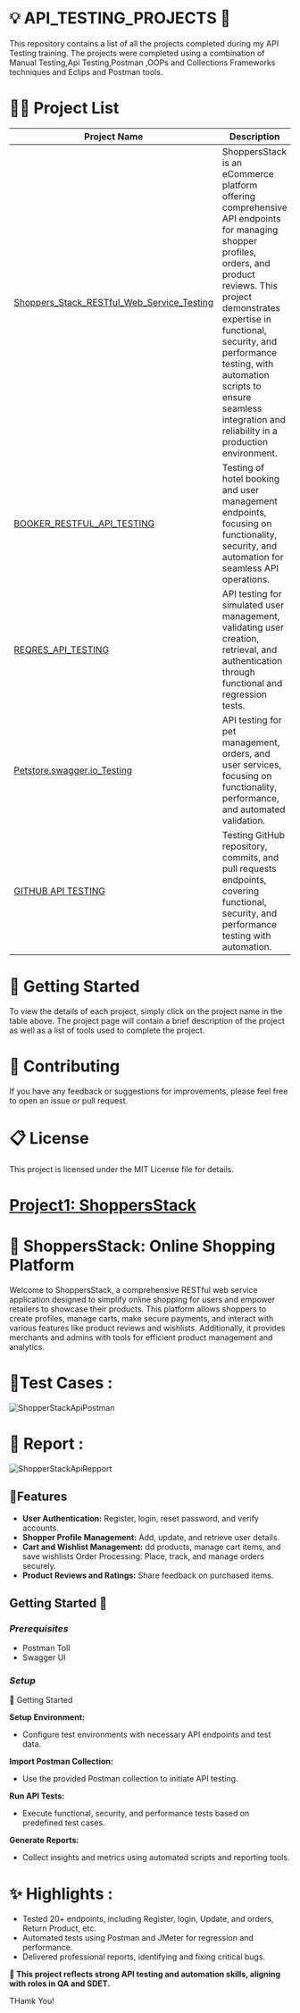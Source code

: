  # 💡 API_TESTING_PROJECTS 🎉
This repository contains a list of all the projects completed during my API Testing training. The projects were completed using a combination of Manual Testing,Api Testing,Postman ,OOPs and Collections Frameworks techniques and Eclips and Postman tools.

# 👩‍💻 Project List

| Project Name | Description | Tools Used |
|--------------|-------------|------------|
|[Shoppers_Stack_RESTful_Web_Service_Testing](./Shoppers_Stack_RESTful_Web_Service/README.md) |ShoppersStack is an eCommerce platform offering comprehensive API endpoints for managing shopper profiles, orders, and product reviews. This project demonstrates expertise in functional, security, and performance testing, with automation scripts to ensure seamless integration and reliability in a production environment.|Postman,Swagger UI , HTML Report |
|[BOOKER_RESTFUL_API_TESTING](./BOOKER_RESTFUL_API_TESTING/README.md)|Testing of hotel booking and user management endpoints, focusing on functionality, security, and automation for seamless API operations.|Postman Swagger UI HTML Report  |
|[REQRES_API_TESTING](./REQRES_API_TESTING/README.md) |API testing for simulated user management, validating user creation, retrieval, and authentication through functional and regression tests.|Postman Swagger UI HTML Report |
|[Petstore.swagger.io_Testing](./Petstore.swagger.io_Testing/README.md)|API testing for pet management, orders, and user services, focusing on functionality, performance, and automated validation.|Postman Swagger UI HTML Report |
|[GITHUB API TESTING](./) |Testing GitHub repository, commits, and pull requests endpoints, covering functional, security, and performance testing with automation.|Postman Swagger UI HTML Report, Git & GitHub for version control |



# 🚀 Getting Started
To view the details of each project, simply click on the project name in the table above. The project page will contain a brief description of the project as well as a list of tools used to complete the project.
# 🤝 Contributing
If you have any feedback or suggestions for improvements, please feel free to open an issue or pull request.
# 📋 License
This project is licensed under the MIT License file for details.

# [Project1: ShoppersStack](./Shoppers_Stack_RESTful_Web_Service/ReadME.md)

  # 🛒 ShoppersStack: Online Shopping Platform

Welcome to ShoppersStack, a comprehensive RESTful web service application designed to simplify online shopping for users and empower retailers to showcase their products. This platform allows shoppers to create profiles, manage carts, make secure payments, and interact with various features like product reviews and wishlists. Additionally, it provides merchants and admins with tools for efficient product management and analytics.

# 📂Test Cases : 
 
![ShopperStackApiPostman](https://github.com/user-attachments/assets/001e800e-86bd-4b52-a87e-79416174100f)


# 💼 Report :

![ShopperStackApiRepport](https://github.com/user-attachments/assets/983f71c2-1b18-4b42-96d3-bd515da9e2dd)
 
## 🌟Features  
- **User Authentication:** Register, login, reset password, and verify accounts.
- **Shopper Profile Management:**  Add, update, and retrieve user details.
- **Cart and Wishlist Management:**  dd products, manage cart items, and save wishlists Order Processing: Place, track, and manage orders securely.
- **Product Reviews and Ratings:** Share feedback on purchased items.

## Getting Started 🚀
### *Prerequisites*
- Postman Toll
- Swagger UI
  
### *Setup*
 🚀 Getting Started
 
**Setup Environment:**
- Configure test environments with necessary API endpoints and test data.

 **Import Postman Collection:**
- Use the provided Postman collection to initiate API testing.

**Run API Tests:**
- Execute functional, security, and performance tests based on predefined test cases.

**Generate Reports:**
- Collect insights and metrics using automated scripts and reporting tools.


# ✨ Highlights :
- Tested 20+ endpoints, including Register, login, Update, and orders, Return Product, etc.
- Automated tests using Postman and JMeter for regression and performance.
- Delivered professional reports, identifying and fixing critical bugs.

**🚀 This project reflects strong API testing and automation skills, aligning with roles in QA and SDET.**

THamk You!

